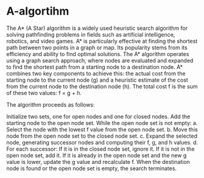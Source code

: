 # A-algortihm

The A* (A Star) algorithm is a widely used heuristic search algorithm for solving pathfinding problems in fields such as artificial intelligence, robotics, and video games. A* is particularly effective at finding the shortest path between two points in a graph or map. Its popularity stems from its efficiency and ability to find optimal solutions.
The A* algorithm operates using a graph search approach, where nodes are evaluated and expanded to find the shortest path from a starting node to a destination node. A* combines two key components to achieve this: the actual cost from the starting node to the current node (g) and a heuristic estimate of the cost from the current node to the destination node (h). The total cost f is the sum of these two values: f = g + h.

The algorithm proceeds as follows:

Initialize two sets, one for open nodes and one for closed nodes.
Add the starting node to the open node set.
While the open node set is not empty:
a. Select the node with the lowest f value from the open node set.
b. Move this node from the open node set to the closed node set.
c. Expand the selected node, generating successor nodes and computing their f, g, and h values.
d. For each successor:
If it is in the closed node set, ignore it.
If it is not in the open node set, add it.
If it is already in the open node set and the new g value is lower, update the g value and recalculate f.
When the destination node is found or the open node set is empty, the search terminates.

